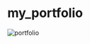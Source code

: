 # my_portfolio

![portfolio](https://user-images.githubusercontent.com/107995693/196643940-904594dc-b733-4f81-8537-72a195d9c822.PNG)
